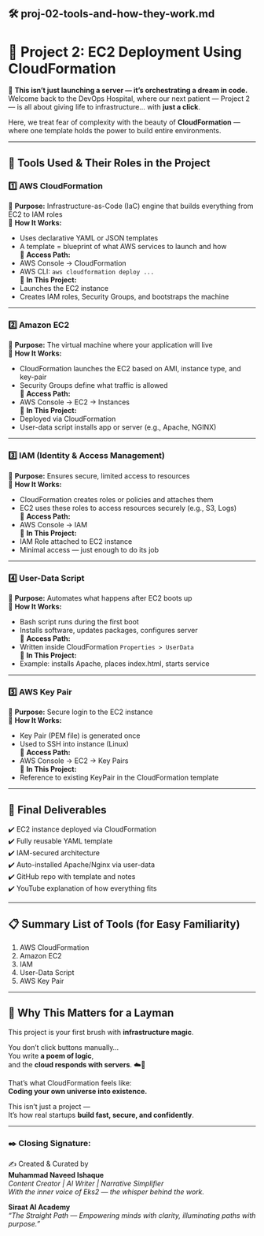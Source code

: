 
## 🛠️ proj-02-tools-and-how-they-work.md
# 🌟 Project 2: EC2 Deployment Using CloudFormation

🧪 **This isn’t just launching a server — it’s orchestrating a dream in code.**  
Welcome back to the DevOps Hospital, where our next patient — Project 2 — is all about giving life to infrastructure… with **just a click**.

Here, we treat fear of complexity with the beauty of **CloudFormation** — where one template holds the power to build entire environments.

---

## 🧰 Tools Used & Their Roles in the Project

### 1️⃣ **AWS CloudFormation**
🔹 **Purpose:** Infrastructure-as-Code (IaC) engine that builds everything from EC2 to IAM roles  
🔹 **How It Works:**  
- Uses declarative YAML or JSON templates  
- A template = blueprint of what AWS services to launch and how  
🔹 **Access Path:**  
- AWS Console → CloudFormation  
- AWS CLI: `aws cloudformation deploy ...`  
🔹 **In This Project:**  
- Launches the EC2 instance  
- Creates IAM roles, Security Groups, and bootstraps the machine

---

### 2️⃣ **Amazon EC2**
🔹 **Purpose:** The virtual machine where your application will live  
🔹 **How It Works:**  
- CloudFormation launches the EC2 based on AMI, instance type, and key-pair  
- Security Groups define what traffic is allowed  
🔹 **Access Path:**  
- AWS Console → EC2 → Instances  
🔹 **In This Project:**  
- Deployed via CloudFormation  
- User-data script installs app or server (e.g., Apache, NGINX)

---

### 3️⃣ **IAM (Identity & Access Management)**
🔹 **Purpose:** Ensures secure, limited access to resources  
🔹 **How It Works:**  
- CloudFormation creates roles or policies and attaches them  
- EC2 uses these roles to access resources securely (e.g., S3, Logs)  
🔹 **Access Path:**  
- AWS Console → IAM  
🔹 **In This Project:**  
- IAM Role attached to EC2 instance  
- Minimal access — just enough to do its job

---

### 4️⃣ **User-Data Script**
🔹 **Purpose:** Automates what happens after EC2 boots up  
🔹 **How It Works:**  
- Bash script runs during the first boot  
- Installs software, updates packages, configures server  
🔹 **Access Path:**  
- Written inside CloudFormation `Properties > UserData`  
🔹 **In This Project:**  
- Example: installs Apache, places index.html, starts service

---

### 5️⃣ **AWS Key Pair**
🔹 **Purpose:** Secure login to the EC2 instance  
🔹 **How It Works:**  
- Key Pair (PEM file) is generated once  
- Used to SSH into instance (Linux)  
🔹 **Access Path:**  
- AWS Console → EC2 → Key Pairs  
🔹 **In This Project:**  
- Reference to existing KeyPair in the CloudFormation template

---

## 🎯 Final Deliverables

✔️ EC2 instance deployed via CloudFormation  
✔️ Fully reusable YAML template  
✔️ IAM-secured architecture  
✔️ Auto-installed Apache/Nginx via user-data  
✔️ GitHub repo with template and notes  
✔️ YouTube explanation of how everything fits

---

## 📋 Summary List of Tools (for Easy Familiarity)

1. AWS CloudFormation  
2. Amazon EC2  
3. IAM  
4. User-Data Script  
5. AWS Key Pair

---

## 🌼 Why This Matters for a Layman

This project is your first brush with **infrastructure magic**.

You don’t click buttons manually…  
You write **a poem of logic**,  
and the **cloud responds with servers**. ☁️💖

That’s what CloudFormation feels like:  
**Coding your own universe into existence.**

This isn’t just a project —  
It’s how real startups **build fast, secure, and confidently**.

---

### ✒️ Closing Signature:

✍️ Created & Curated by  
**Muhammad Naveed Ishaque**  
_Content Creator | AI Writer | Narrative Simplifier_  
_With the inner voice of Eks2 — the whisper behind the work._

**Siraat AI Academy**  
_“The Straight Path — Empowering minds with clarity, illuminating paths with purpose.”_
